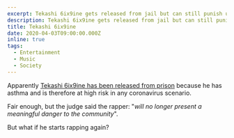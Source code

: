 ```yaml
---
excerpt: Tekashi 6ix9ine gets released from jail but can still punish us.
description: Tekashi 6ix9ine gets released from jail but can still punish us.
title: Tekashi 6ix9ine
date: 2020-04-03T09:00:00.000Z
inline: true
tags:
  - Entertainment
  - Music
  - Society
---
```

Apparently [Tekashi 6ix9ine has been released from prison](https://www.bbc.co.uk/news/newsbeat-52149538) because he has asthma and is therefore at high risk in any coronavirus scenario.

Fair enough, but the judge said the rapper: "*will no longer present a meaningful danger to the community*".

But what if he starts rapping again?

